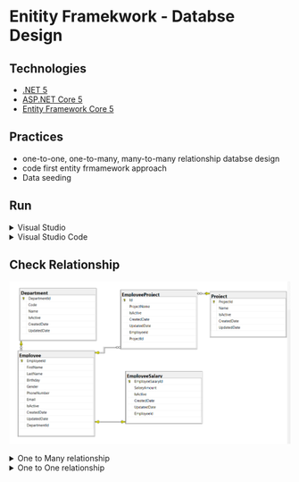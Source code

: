 # Enitity Framekwork - Databse Design

## Technologies

-   [.NET 5](https://dotnet.microsoft.com/download)
-   [ASP.NET Core 5](https://docs.microsoft.com/en-us/aspnet/core)
-   [Entity Framework Core 5](https://docs.microsoft.com/en-us/ef/core)

## Practices

-   one-to-one, one-to-many, many-to-many relationship databse design
-   code first entity frmamework approach
-   Data seeding

## Run

<details>
<summary>Visual Studio</summary>

#### Prerequisites

-   [Visual Studio](https://visualstudio.microsoft.com/downloads/)
-   [.NET 5 SDK](https://dotnet.microsoft.com/download/dotnet/5.0)
-   [SQL Server](https://go.microsoft.com/fwlink/?linkid=866662)

#### Steps

1. Open **EntityFramework.Database.Design.sln** in Visual Studio.
2. Open nuget package console
3. Run commands migration commands  
   `Add-Migration InitialCreate`  
   `Update-Database`
4. Verify that database is created with seed dada
5. Run the project

</details>

<details>
<summary>Visual Studio Code</summary>

#### Prerequisites

-   [.NET 5 SDK](https://dotnet.microsoft.com/download/dotnet/5.0)
-   [SQL Server](https://go.microsoft.com/fwlink/?linkid=866662)
-   [Visual Studio Code](https://code.visualstudio.com)
-   [C# Extension](https://marketplace.visualstudio.com/items?itemName=ms-vscode.csharp)

#### Steps

1. Open directory **entity-framework-database-design** in vs code
2. Open Integrated Terminal under **EntityFramework.Database.Design** directiory
3. Run commands migration commands  
   `dotnet tool install --global dotnet-ef `  
   `dotnet ef migrations add InitialCreate `  
   `dotnet ef database update`
4. Verify that database is created with seed data

</details>

## Check Relationship

![diagram](./resources/diagram.png)

<details>
<summary>One to Many relationship</summary>

#### Department and Employee

-   One Employee is associated only one department
-   One Department has many Employees
-   So we need to add reference in Employees (many) table

#### Verify that Same DepartmentId is used many items in Employee table

![one-to-many](./resources/one-to-many.PNG)

</details>

<details>
<summary>One to One relationship</summary>

#### Employee and EmployeeSalary

-   One Employee is associated only one EmployeeSalary
-   One EmployeeSalary is associated only one Employees
-   So we need to add reference in both (EmployeeSalary and Employee) table but foreign key will be used only in mendotory table i.e EmployeeSalary

#### Execute the following inset query twice

      INSERT INTO [EmployeeSalary] (
      [EmployeeId]
      ,[SalaryAmount]
      ,[IsActive]
      ,[CreatedDate]
      )
      VALUES (1, 3000, 1, GETDATE());

#### Generally in One to many relation, you could enter multiple times EmployeeID, but here in one to one relation an error will be thrown while executing the query except first time

      Cannot insert duplicate key row in object 'dbo.EmployeeSalary' with unique index 'IX_EmployeeSalary_EmployeeId'. The duplicate key value is (1).

#### Verify that not duplicate EmployeeId is allowed EmployeeSalary table

![one-to-one](./resources/one-to-one.PNG)

</details>
